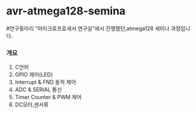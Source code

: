 # avr-atmega128-semina
#연구동아리 "마이크로프로세서 연구실"에서 진행했던,atmega128 세미나 과정입니다.
### 개요
1. C언어
2. GPIO 제어(LED)
3. Interrupt & FND 동적 제어
4. ADC & SERIAL 통신
5. Timer Counter & PWM 제어
6. DC모터,센서류
